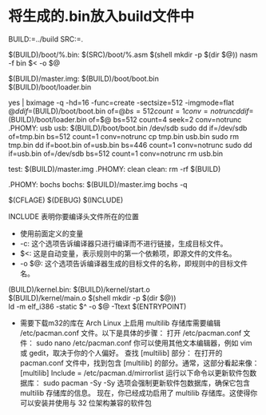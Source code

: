 # 将生成的.bin放入build文件中

 BUILD:=../build
SRC:=.

$(BUILD)/boot/%.bin: $(SRC)/boot/%.asm
$(shell mkdir -p $(dir $@))
nasm -f bin $< -o $@

$(BUILD)/master.img: $(BUILD)/boot/boot.bin \
$(BUILD)/boot/loader.bin

yes | bximage  -q -hd=16 -func=create -sectsize=512 -imgmode=flat $@
dd if=$(BUILD)/boot/boot.bin of=$@ bs=512 count=1 conv=notrunc
dd if=$(BUILD)/boot/loader.bin of=$@ bs=512 count=4 seek=2 conv=notrunc
.PHOMY: usb
usb: $(BUILD)/boot/boot.bin /dev/sdb
sudo dd if=/dev/sdb of=tmp.bin bs=512 count=1 conv=notrunc
cp tmp.bin usb.bin
sudo rm tmp.bin
dd if=boot.bin of=usb.bin bs=446 count=1 conv=notrunc
sudo dd if=usb.bin of=/dev/sdb bs=512 count=1 conv=notrunc
rm usb.bin

test: $(BUILD)/master.img
.PHOMY: clean
clean:
rm -rf $(BUILD)

.PHOMY: bochs
bochs: $(BUILD)/master.img
bochs -q

 $(CFLAGE) $(DEBUG) $(INCLUDE)

INCLUDE 表明你要编译头文件所在的位置

- 使用前面定义的变量
- -c: 这个选项告诉编译器只进行编译而不进行链接，生成目标文件。
- $<: 这是自动变量，表示规则中的第一个依赖项，即源文件的文件名。
- -o $@: 这个选项告诉编译器生成的目标文件的名称，即规则中的目标文件名。

(BUILD)/kernel.bin: $(BUILD)/kernel/start.o \
     $(BUILD)/kernel/main.o
    $(shell mkdir -p $(dir $@))  
    ld -m elf_i386 -static $^ -o $@ -Ttext $(ENTRYPOINT)

- 需要下载m32的库在 Arch Linux 上启用 multilib 存储库需要编辑 /etc/pacman.conf 文件。以下是具体的步骤：
打开 /etc/pacman.conf 文件：
sudo nano /etc/pacman.conf
你可以使用其他文本编辑器，例如 vim 或 gedit，取决于你的个人偏好。
查找 [multilib] 部分：
在打开的 pacman.conf 文件中，找到包含 [multilib] 的部分。通常，这部分看起来像：
[multilib]
Include = /etc/pacman.d/mirrorlist
运行以下命令以更新软件包数据库：
sudo pacman -Sy
-Sy 选项会强制更新软件包数据库，确保它包含 multilib 存储库的信息。
现在，你已经成功启用了 multilib 存储库。这使得你可以安装并使用与 32 位架构兼容的软件包
